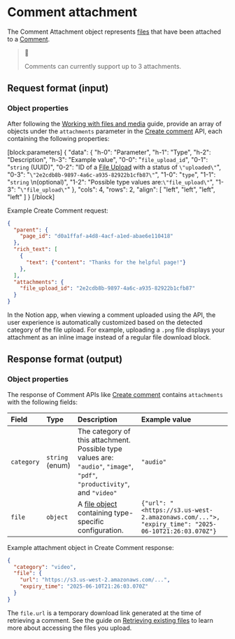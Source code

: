 # Comment attachment

The Comment Attachment object represents [files](ref:file-object) that have been attached to a [Comment](ref:comment-object).

> 📘 
> 
> Comments can currently support up to 3 attachments.

## Request format (input)

### Object properties

After following the [Working with files and media](doc:working-with-files-and-media) guide, provide an array of objects under the `attachments` parameter in the [Create comment](ref:create-a-comment) API, each containing the following properties:

[block:parameters]
{
  "data": {
    "h-0": "Parameter",
    "h-1": "Type",
    "h-2": "Description",
    "h-3": "Example value",
    "0-0": "`file_upload_id`",
    "0-1": "`string` (UUID)",
    "0-2": "ID of a [File Upload](ref:file-upload) with a status of `\"uploaded\"`",
    "0-3": "`\"2e2cdb8b-9897-4a6c-a935-82922b1cfb87\"`",
    "1-0": "`type`",
    "1-1": "`string`  \n(optional)",
    "1-2": "Possible type values are:`\"file_upload\"`",
    "1-3": "`\"file_upload\"`"
  },
  "cols": 4,
  "rows": 2,
  "align": [
    "left",
    "left",
    "left",
    "left"
  ]
}
[/block]


Example Create Comment request:

```json API request
{
  "parent": {
    "page_id": "d0a1ffaf-a4d8-4acf-a1ed-abae6e110418"
  },
  "rich_text": [
    {
      "text": {"content": "Thanks for the helpful page!"}
    },
  ],
  "attachments": {
    "file_upload_id": "2e2cdb8b-9897-4a6c-a935-82922b1cfb87"
  }
}
```

In the Notion app, when viewing a comment uploaded using the API, the user experience is automatically customized based on the detected category of the file upload. For example, uploading a `.png` file displays your attachment as an inline image instead of a regular file download block.

## Response format (output)

### Object properties

The response of Comment APIs like [Create comment](ref:create-a-comment) contains `attachments` with the following fields:

| Field      | Type            | Description                                                                                                                                 | Example value                                                                                          |
| :--------- | :-------------- | :------------------------------------------------------------------------------------------------------------------------------------------ | :----------------------------------------------------------------------------------------------------- |
| `category` | `string` (enum) | The category of this attachment. Possible type values are: `"audio"`, `"image"`, `"pdf"`, `"productivity"`, and `"video"`                   | `"audio"`                                                                                              |
| `file`     | `object`        | A [file object](https://developers.notion.com/reference/file-object#notion-hosted-files-type-file)  containing type-specific configuration. | `{"url": "<https://s3.us-west-2.amazonaws.com/...">,       "expiry_time": "2025-06-10T21:26:03.070Z"}` |

Example attachment object in Create Comment response:

```json Comment Attachment Response
{
  "category": "video",
  "file": {
    "url": "https://s3.us-west-2.amazonaws.com/...",
    "expiry_time": "2025-06-10T21:26:03.070Z"
  }
}
```

The `file.url` is a temporary download link generated at the time of retrieving a comment. See the guide on [Retrieving existing files](doc:retrieving-files) to learn more about accessing the files you upload.
